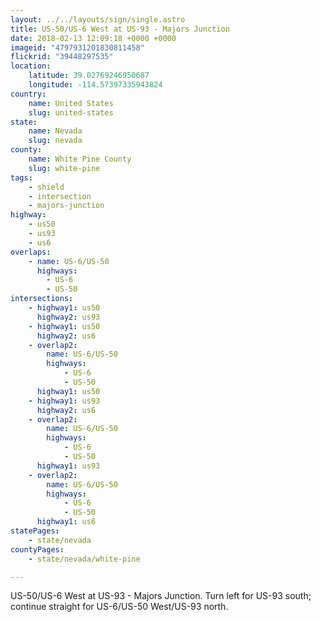 ```yaml
---
layout: ../../layouts/sign/single.astro
title: US-50/US-6 West at US-93 - Majors Junction
date: 2018-02-13 12:09:18 +0000 +0000
imageid: "4797931201830811458"
flickrid: "39448297535"
location:
    latitude: 39.02769246950687
    longitude: -114.57397335943824
country:
    name: United States
    slug: united-states
state:
    name: Nevada
    slug: nevada
county:
    name: White Pine County
    slug: white-pine
tags:
    - shield
    - intersection
    - majors-junction
highway:
    - us50
    - us93
    - us6
overlaps:
    - name: US-6/US-50
      highways:
        - US-6
        - US-50
intersections:
    - highway1: us50
      highway2: us93
    - highway1: us50
      highway2: us6
    - overlap2:
        name: US-6/US-50
        highways:
            - US-6
            - US-50
      highway1: us50
    - highway1: us93
      highway2: us6
    - overlap2:
        name: US-6/US-50
        highways:
            - US-6
            - US-50
      highway1: us93
    - overlap2:
        name: US-6/US-50
        highways:
            - US-6
            - US-50
      highway1: us6
statePages:
    - state/nevada
countyPages:
    - state/nevada/white-pine

---
```

US-50/US-6 West at US-93 - Majors Junction.  Turn left for US-93 south; continue straight for US-6/US-50 West/US-93 north.